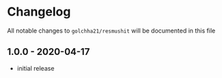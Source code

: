 # Changelog

All notable changes to `golchha21/resmushit` will be documented in this file

## 1.0.0 - 2020-04-17

- initial release
